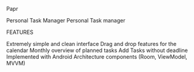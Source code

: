 Papr

Personal Task Manager Personal Task manager

FEATURES

Extremely simple and clean interface
Drag and drop features for the calendar
Monthly overview of planned tasks
Add Tasks without deadline
Implemented with Android Architecture components (Room, ViewModel, MVVM)
